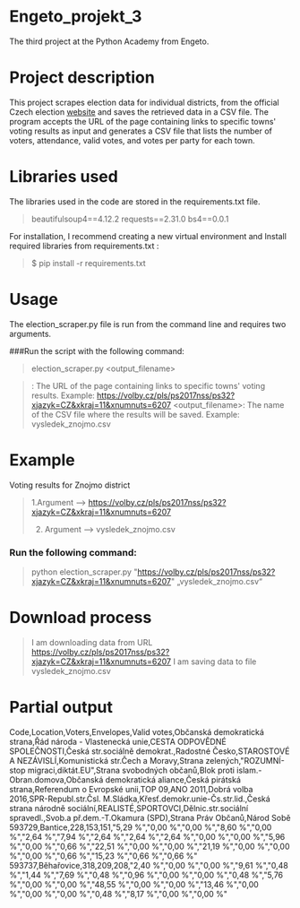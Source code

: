 # Engeto_projekt_3

The third project at the Python Academy from Engeto.

# Project description

This project scrapes election data for individual districts, from the official Czech election [website](https://volby.cz/pls/ps2017nss/ps3?xjazyk=CZ) and saves the retrieved data in a CSV file. 
The program accepts the URL of the page containing links to specific towns' voting results as input and generates a CSV file that lists the number of voters, attendance, valid votes, and votes per party for each town.

# Libraries used

The libraries used in the code are stored in the requirements.txt file. 

> beautifulsoup4==4.12.2
> requests==2.31.0
> bs4==0.0.1

For installation, I recommend creating a new virtual environment and Install required libraries from requirements.txt :

> $ pip install -r requirements.txt

# Usage
The election_scraper.py file is run from the command line and requires two arguments.

###Run the script with the following command:

> election_scraper.py <URL> <output_filename>

> <URL>: The URL of the page containing links to specific towns' voting results. 
> Example: https://volby.cz/pls/ps2017nss/ps32?xjazyk=CZ&xkraj=11&xnumnuts=6207
> <output_filename>: The name of the CSV file where the results will be saved. 
> Example: vysledek_znojmo.csv


# Example

Voting results for Znojmo district

> 1.Argument --> https://volby.cz/pls/ps2017nss/ps32?xjazyk=CZ&xkraj=11&xnumnuts=6207
>
> 2. Argument --> vysledek_znojmo.csv 

### Run the following command:

> python election_scraper.py "https://volby.cz/pls/ps2017nss/ps32?xjazyk=CZ&xkraj=11&xnumnuts=6207" „vysledek_znojmo.csv“

# Download process

> I am downloading data from URL https://volby.cz/pls/ps2017nss/ps32?xjazyk=CZ&xkraj=11&xnumnuts=6207
> I am saving data to file vysledek_znojmo.csv

# Partial output

Code,Location,Voters,Envelopes,Valid votes,Občanská demokratická strana,Řád národa - Vlastenecká unie,CESTA ODPOVĚDNÉ SPOLEČNOSTI,Česká str.sociálně demokrat.,Radostné Česko,STAROSTOVÉ A NEZÁVISLÍ,Komunistická str.Čech a Moravy,Strana zelených,"ROZUMNÍ-stop migraci,diktát.EU",Strana svobodných občanů,Blok proti islam.-Obran.domova,Občanská demokratická aliance,Česká pirátská strana,Referendum o Evropské unii,TOP 09,ANO 2011,Dobrá volba 2016,SPR-Republ.str.Čsl. M.Sládka,Křesť.demokr.unie-Čs.str.lid.,Česká strana národně sociální,REALISTÉ,SPORTOVCI,Dělnic.str.sociální spravedl.,Svob.a př.dem.-T.Okamura (SPD),Strana Práv Občanů,Národ Sobě
593729,Bantice,228,153,151,"5,29 %","0,00 %","0,00 %","8,60 %","0,00 %","2,64 %","7,94 %","2,64 %","2,64 %","2,64 %","0,00 %","0,00 %","5,96 %","0,00 %","0,66 %","22,51 %","0,00 %","0,00 %","21,19 %","0,00 %","0,00 %","0,00 %","0,66 %","15,23 %","0,66 %","0,66 %"
593737,Běhařovice,318,209,208,"2,40 %","0,00 %","0,00 %","9,61 %","0,48 %","1,44 %","7,69 %","0,48 %","0,96 %","0,00 %","0,00 %","0,48 %","5,76 %","0,00 %","0,00 %","48,55 %","0,00 %","0,00 %","13,46 %","0,00 %","0,00 %","0,00 %","0,48 %","8,17 %","0,00 %","0,00 %"
